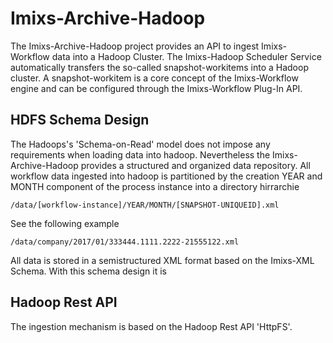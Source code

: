 # Imixs-Archive-Hadoop

The Imixs-Archive-Hadoop project provides an API to ingest Imixs-Workflow data into a Hadoop Cluster. The Imixs-Hadoop Scheduler Service automatically transfers the so-called snapshot-workitems into a Hadoop cluster. 
A snapshot-workitem is a core concept of the Imixs-Workflow engine and can be configured through the Imixs-Workflow Plug-In API. 




## HDFS Schema Design
The Hadoops's 'Schema-on-Read' model does not impose any requirements when loading data into hadoop. Nevertheless the Imixs-Archive-Hadoop provides a structured and organized data repository. All workflow data ingested into hadoop is partitioned by the creation YEAR and MONTH component of the process instance into a directory hirrarchie

    /data/[workflow-instance]/YEAR/MONTH/[SNAPSHOT-UNIQUEID].xml

See the following example 

    /data/company/2017/01/333444.1111.2222-21555122.xml
    
All data is stored in a semistructured XML format based on the Imixs-XML Schema.
With this schema design it is 



## Hadoop Rest API
The ingestion mechanism is based on the Hadoop Rest API 'HttpFS'.










